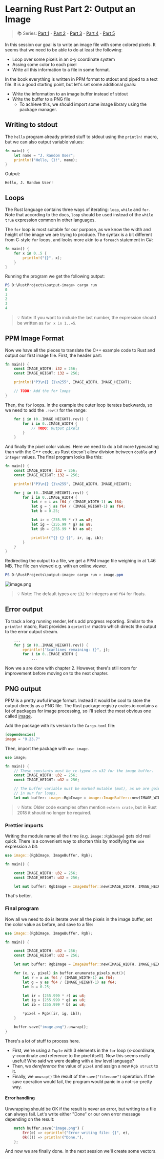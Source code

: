 # Learning Rust Part 2: Output an Image

> 📚 Series: [Part 1](https://github.com/lopossumi/Rust-Hello) - [Part 2](https://github.com/lopossumi/Rust-Output-Image) - [Part 3](https://github.com/lopossumi/Rust-Vectors) - [Part 4](https://github.com/lopossumi/Rust-Rays) - [Part 5](https://github.com/lopossumi/Rust-Materials)

In this session our goal is to write an image file with some colored pixels. It seems that we need to be able to do at least the following:

* Loop over some pixels in an x-y coordinate system
* Assing some color to each pixel
* Write all this information to a file in some format.

In the book everything is written in PPM format to stdout and piped to a text file. It is a good starting point, but let's set some additional goals:

* Write the information to an image buffer instead of stdout
* Write the buffer to a PNG file
    * To achieve this, we should import some image library using the package manager. 


## Writing to stdout

The ```hello``` program already printed stuff to stdout using the ```println!``` macro, but we can also output variable values:
```rust
fn main() {
    let name = "J. Random User";
    println!("Hello, {}!", name);
}
```
Output:

```
Hello, J. Random User!
```

## Loops

The Rust language contains three ways of iterating: ```loop```, ```while``` and ```for```. Note that according to the docs, ```loop``` should be used instead of the ```while true``` expression common in other languages.

The ```for``` loop is most suitable for our purpose, as we know the width and height of the image we are trying to produce. The syntax is a bit different from C-style ```for``` loops, and looks more akin to a ```foreach``` statement in C#:
```rust
fn main() {
    for x in 0..5 {
        println!("{}", x);
    }
}
```

Running the program we get the following output:

```powershell
PS D:\RustProjects\output-image> cargo run
0
1
2
3
4
```

> 💡 Note: If you want to include the last number, the expression should be written as ```for x in 1..=5```.

## PPM Image Format

Now we have all the pieces to translate the C++ example code to Rust and output our first image file. First, the header part:

```rust
fn main() {
    const IMAGE_WIDTH: i32 = 256;
    const IMAGE_HEIGHT: i32 = 256;

    println!("P3\n{} {}\n255", IMAGE_WIDTH, IMAGE_HEIGHT);

    // TODO: Add the for loops
}
```
Then, the ```for``` loops. In the example the outer loop iterates backwards, so we need to add the ```.rev()``` for the range:
```rust
    for j in (0..IMAGE_HEIGHT).rev() {
        for i in 0..IMAGE_WIDTH {
            // TODO: Output pixels
        }
    }
```
And finally the pixel color values. Here we need to do a bit more typecasting than with the C++ code, as Rust doesn't allow division between ```double``` and ```integer``` values. The final program looks like this:
```rust
fn main() {
    const IMAGE_WIDTH: i32 = 256;
    const IMAGE_HEIGHT: i32 = 256;

    println!("P3\n{} {}\n255", IMAGE_WIDTH, IMAGE_HEIGHT);

    for j in (0..IMAGE_HEIGHT).rev() {
        for i in 0..IMAGE_WIDTH {
            let r = i as f64 / (IMAGE_WIDTH-1) as f64;
            let g = j as f64 / (IMAGE_HEIGHT-1) as f64;
            let b = 0.25;

            let ir = (255.99 * r) as u8;
            let ig = (255.99 * g) as u8;
            let ib = (255.99 * b) as u8;

            println!("{} {} {}", ir, ig, ib);
        }
    }
}
```
Redirecting the output to a file, we get a PPM image file weighing in at 1.46 MB. The file can viewed e.g. with an [online viewer](http://cs.rhodes.edu/welshc/COMP141_F16/ppmReader.html).
```powershell
PS D:\RustProjects\output-image> cargo run > image.ppm
```
![image.png](image.png)

> 💡 Note: The default types are ```i32``` for integers and ```f64``` for floats.

## Error output
To track a long running render, let's add progress reporting. Similar to the ```println!``` macro, Rust provides a ```eprintln!``` mactro which directs the output to the error output stream.

```rust
    ...
    for j in (0..IMAGE_HEIGHT).rev() {
        eprintln!("Scanlines remaining: {}", j);
        for i in 0..IMAGE_WIDTH {
            ...
```
Now we a are done with chapter 2. However, there's still room for improvement before moving on to the next chapter.

## PNG output

PPM is a pretty awful image format. Instead it would be cool to store the output directly as a PNG file. The Rust package registry crates.io contains a lot of packages for image processing, so I'll select the most obvious one called [image](https://crates.io/crates/image).

Add the package with its version to the ```Cargo.toml``` file:
```toml
[dependencies]
image = "0.23.7"
```

Then, import the package with ```use image```.

```rust
use image;

fn main() {
    // These constants must be re-typed as u32 for the image buffer.
    const IMAGE_WIDTH: u32 = 256;
    const IMAGE_HEIGHT: u32 = 256;

    // The buffer variable must be marked mutable (mut), as we are going to alter the values 
    // in our for loops.
    let mut buffer: image::RgbImage = image::ImageBuffer::new(IMAGE_WIDTH, IMAGE_HEIGHT);
```
> 💡 Note: Older code examples often mention ```extern crate```, but in Rust 2018 it should no longer be required.

### Prettier imports

Writing the module name all the time (e.g. ```image::RgbImage```) gets old real quick. There is a convenient way to shorten this by modifying the ```use``` expression a bit:
```rust
use image::{RgbImage, ImageBuffer, Rgb};

fn main() {

    const IMAGE_WIDTH: u32 = 256;
    const IMAGE_HEIGHT: u32 = 256;

    let mut buffer: RgbImage = ImageBuffer::new(IMAGE_WIDTH, IMAGE_HEIGHT);
```
That's better.

### Final program

Now all we need to do is iterate over all the pixels in the image buffer, set the color value as before, and save to a file:
```rust
use image::{RgbImage, ImageBuffer, Rgb};

fn main() {

    const IMAGE_WIDTH: u32 = 256;
    const IMAGE_HEIGHT: u32 = 256;

    let mut buffer: RgbImage = ImageBuffer::new(IMAGE_WIDTH, IMAGE_HEIGHT);

    for (x, y, pixel) in buffer.enumerate_pixels_mut(){
        let r = x as f64 / (IMAGE_WIDTH-1) as f64;
        let g = y as f64 / (IMAGE_HEIGHT-1) as f64;
        let b = 0.25;

        let ir = (255.999 * r) as u8;
        let ig = (255.999 * g) as u8;
        let ib = (255.999 * b) as u8;

        *pixel = Rgb([ir, ig, ib]);
    }

    buffer.save("image.png").unwrap();
}
```
There's a lot of stuff to process here.
* First, we're using a ```Tuple``` with 3 elements in the ```for``` loop (x-coordinate, y-coordinate and reference to the pixel itself). Now this seems really useful! Who said we were dealing with a low level language?
* Then, we *dereference* the value of ```pixel``` and assign a new ```Rgb struct``` to it.
* Finally, we ```unwrap()``` the result of the ```save("filename")``` operation. If the save operation would fail, the program would panic in a not-so-pretty way.

#### Error handling

Unwrapping should be OK if the result is never an error, but writing to a file can always fail. Let's write either "Done" or our own error message depending on the result:
```rust
    match buffer.save("image.png") {
        Err(e) => eprintln!("Error writing file: {}", e),
        Ok(()) => println!("Done."),
    };
```

And now we are finally done. In the next session we'll create some vectors.
